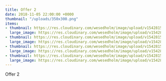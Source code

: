 ```yaml
---
title: Offer 2
date: 2018-11-05 22:00:00 +0000
thumbnail: "/uploads/350x300.png"
items:
- thumbnail: https://res.cloudinary.com/wesedholm/image/upload/v1542815212/assets/thumb-01.png
  large_image: https://res.cloudinary.com/wesedholm/image/upload/v1542815212/assets/image-01.png
- thumbnail: https://res.cloudinary.com/wesedholm/image/upload/v1542815212/assets/thumb-02.png
  large_image: https://res.cloudinary.com/wesedholm/image/upload/v1542815210/assets/image-02.png
- thumbnail: https://res.cloudinary.com/wesedholm/image/upload/v1542815212/assets/thumb-03.png
  large_image: https://res.cloudinary.com/wesedholm/image/upload/v1542815210/assets/image-03.png
- thumbnail: https://res.cloudinary.com/wesedholm/image/upload/v1542815212/assets/thumb-04.png
  large_image: https://res.cloudinary.com/wesedholm/image/upload/v1542815210/assets/image-04.png
---
```

Offer 2